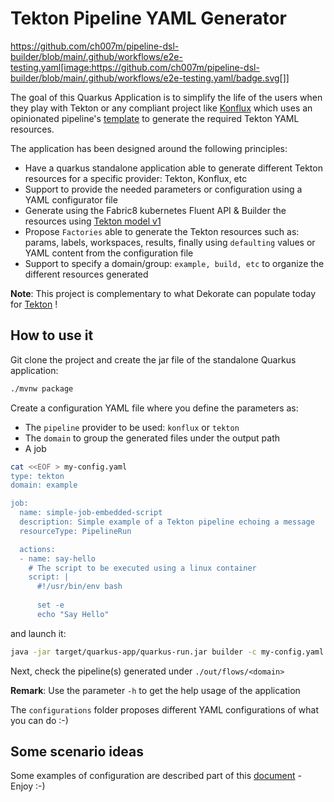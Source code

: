 # Tekton Pipeline YAML Generator

https://github.com/ch007m/pipeline-dsl-builder/blob/main/.github/workflows/e2e-testing.yaml[image:https://github.com/ch007m/pipeline-dsl-builder/blob/main/.github/workflows/e2e-testing.yaml/badge.svg[]]

The goal of this Quarkus Application is to simplify the life of the users when they play with Tekton or any compliant project like [Konflux](https://konflux-ci.dev/) which uses an opinionated pipeline's [template](https://github.com/konflux-ci/build-definitions/blob/main/pipelines/template-build/template-build.yaml) to generate the required Tekton YAML
resources.

The application has been designed around the following principles:

- Have a quarkus standalone application able to generate different Tekton resources for a specific provider: Tekton, Konflux, etc
- Support to provide the needed parameters or configuration using a YAML configurator file
- Generate using the Fabric8 kubernetes Fluent API & Builder the resources using [Tekton model v1](https://github.com/fabric8io/kubernetes-client/tree/main/extensions/tekton/model-v1/)
- Propose `Factories` able to generate the Tekton resources such as: params, labels, workspaces, results, finally using `defaulting` values or YAML content from the configuration file
- Support to specify a domain/group: `example, build, etc` to organize the different resources generated

**Note**: This project is complementary to what Dekorate can populate today for [Tekton](https://github.com/dekorateio/dekorate/tree/main/annotations/tekton-annotations) !

## How to use it

Git clone the project and create the jar file of the standalone Quarkus application:

```bash
./mvnw package
```

Create a configuration YAML file where you define the parameters as:
 - The `pipeline` provider to be used: `konflux` or `tekton`
 - The `domain` to group the generated files under the output path
 - A job
```bash
cat <<EOF > my-config.yaml
type: tekton
domain: example

job:
  name: simple-job-embedded-script
  description: Simple example of a Tekton pipeline echoing a message
  resourceType: PipelineRun

  actions:
  - name: say-hello
    # The script to be executed using a linux container
    script: |
      #!/usr/bin/env bash
      
      set -e
      echo "Say Hello"
```
and launch it:
```bash
java -jar target/quarkus-app/quarkus-run.jar builder -c my-config.yaml -o out/flows
```  

Next, check the pipeline(s) generated under `./out/flows/<domain>`

**Remark**: Use the parameter `-h` to get the help usage of the application

The `configurations` folder proposes different YAML configurations of what you can do :-)

## Some scenario ideas

Some examples of configuration are described part of this [document](SCENARIO.md) - Enjoy :-)